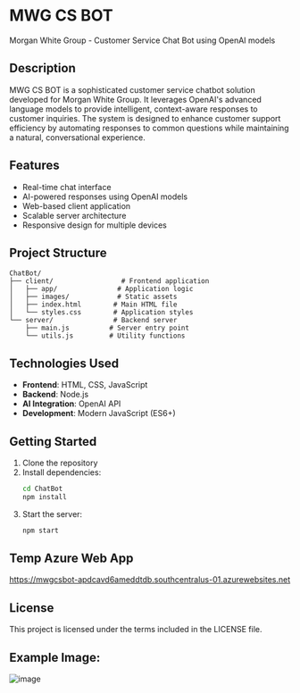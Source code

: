 # MWG CS BOT
Morgan White Group - Customer Service Chat Bot using OpenAI models

## Description
MWG CS BOT is a sophisticated customer service chatbot solution developed for Morgan White Group. It leverages OpenAI's advanced language models to provide intelligent, context-aware responses to customer inquiries. The system is designed to enhance customer support efficiency by automating responses to common questions while maintaining a natural, conversational experience.

## Features
- Real-time chat interface
- AI-powered responses using OpenAI models
- Web-based client application
- Scalable server architecture
- Responsive design for multiple devices

## Project Structure
```
ChatBot/
├── client/                 # Frontend application
│   ├── app/               # Application logic
│   ├── images/            # Static assets
│   ├── index.html        # Main HTML file
│   └── styles.css        # Application styles
└── server/               # Backend server
    ├── main.js          # Server entry point
    └── utils.js         # Utility functions
```

## Technologies Used
- **Frontend**: HTML, CSS, JavaScript
- **Backend**: Node.js
- **AI Integration**: OpenAI API
- **Development**: Modern JavaScript (ES6+)

## Getting Started
1. Clone the repository
2. Install dependencies:
   ```bash
   cd ChatBot
   npm install
   ```
3. Start the server:
   ```bash
   npm start
   ```
## Temp Azure Web App
https://mwgcsbot-apdcavd6ameddtdb.southcentralus-01.azurewebsites.net

## License
This project is licensed under the terms included in the LICENSE file.

## Example Image:
![image](https://github.com/user-attachments/assets/5ec2286b-4c10-423f-8596-8cc735bceb3e)
